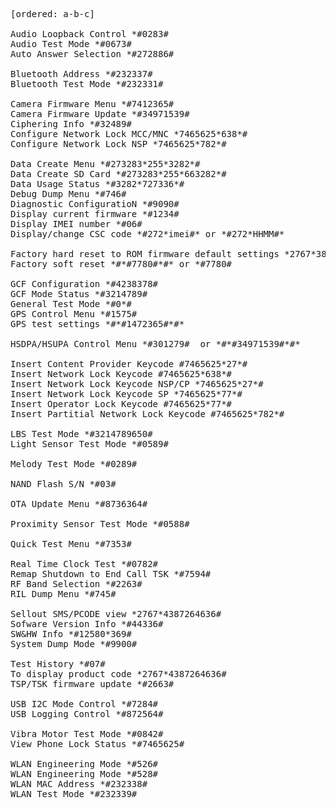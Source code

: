 <pre>
[ordered: a-b-c]

Audio Loopback Control *#0283#
Audio Test Mode *#0673#
Auto Answer Selection *#272886#

Bluetooth Address *#232337#
Bluetooth Test Mode *#232331#

Camera Firmware Menu *#7412365#
Camera Firmware Update *#34971539#
Ciphering Info *#32489#
Configure Network Lock MCC/MNC *7465625*638*#
Configure Network Lock NSP *7465625*782*#

Data Create Menu *#273283*255*3282*#
Data Create SD Card *#273283*255*663282*#
Data Usage Status *#3282*727336*#
Debug Dump Menu *#746#
Diagnostic ConfiguratioN *#9090#
Display current firmware *#1234#
Display IMEI number *#06#
Display/change CSC code *#272*imei#* or *#272*HHMM#*

Factory hard reset to ROM firmware default settings *2767*3855#
Factory soft reset *#*#7780#*#* or *#7780#

GCF Configuration *#4238378#
GCF Mode Status *#3214789#
General Test Mode *#0*#
GPS Control Menu *#1575#
GPS test settings *#*#1472365#*#*

HSDPA/HSUPA Control Menu *#301279#  or *#*#34971539#*#*

Insert Content Provider Keycode #7465625*27*#
Insert Network Lock Keycode #7465625*638*#
Insert Network Lock Keycode NSP/CP *7465625*27*#
Insert Network Lock Keycode SP *7465625*77*#
Insert Operator Lock Keycode #7465625*77*#
Insert Partitial Network Lock Keycode #7465625*782*#

LBS Test Mode *#3214789650#
Light Sensor Test Mode *#0589#

Melody Test Mode *#0289#

NAND Flash S/N *#03#

OTA Update Menu *#8736364#

Proximity Sensor Test Mode *#0588#

Quick Test Menu *#7353#

Real Time Clock Test *#0782#
Remap Shutdown to End Call TSK *#7594#
RF Band Selection *#2263#
RIL Dump Menu *#745#

Sellout SMS/PCODE view *2767*4387264636#
Sofware Version Info *#44336#
SW&HW Info *#12580*369#
System Dump Mode *#9900#

Test History *#07#
To display product code *2767*4387264636#
TSP/TSK firmware update *#2663#

USB I2C Mode Control *#7284#
USB Logging Control *#872564#

Vibra Motor Test Mode *#0842#
View Phone Lock Status *#7465625#

WLAN Engineering Mode *#526#
WLAN Engineering Mode *#528#
WLAN MAC Address *#232338#
WLAN Test Mode *#232339#
</pre>